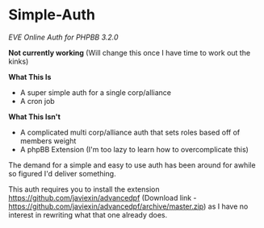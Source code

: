 # Simple-Auth

_EVE Online Auth for PHPBB 3.2.0_

**Not currently working** (Will change this once I have time to work out the kinks)

**What This Is**
- A super simple auth for a single corp/alliance
- A cron job 

**What This Isn't**
- A complicated multi corp/alliance auth that sets roles based off of members weight
- A phpBB Extension (I'm too lazy to learn how to overcomplicate this)

The demand for a simple and easy to use auth has been around for awhile so figured I'd deliver something.

This auth requires you to install the extension https://github.com/javiexin/advancedpf (Download link - https://github.com/javiexin/advancedpf/archive/master.zip) as I have no interest in rewriting what that one already does.